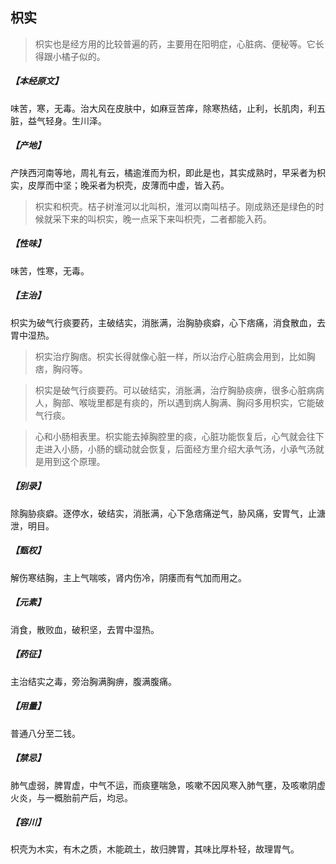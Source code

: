 ## 枳实

> 枳实也是经方用的比较普遍的药，主要用在阳明症，心脏病、便秘等。它长得跟小橘子似的。

##### 【本经原文】
味苦，寒，无毒。治大风在皮肤中，如麻豆苦痒，除寒热结，止利，长肌肉，利五脏，益气轻身。生川泽。
##### 【产地】
产陕西河南等地，周礼有云，橘逾淮而为枳，即此是也，其实成熟时，早采者为枳实，皮厚而中坚；晚采者为枳壳，皮薄而中虚，皆入药。

> 枳实和枳壳‍。桔子树淮河以北叫枳，淮河以南叫桔子。刚成熟还是绿色的时候就采下来的叫枳实，晚一点采下来叫枳壳，二者都能入药。

##### 【性味】
味苦，性寒，无毒。
##### 【主治】
枳实为破气行痰要药，主破结实，消胀满，治胸胁痰癖，心下痞痛，消食散血，去胃中湿热。

> 枳实治疗胸痞‍。枳实长得就像心脏一样，所以治疗心脏病会用到，比如胸痞，胸闷等。

> 枳实是破气行痰要药。可以破结实，消胀满，治疗胸胁痰痹，很多心脏病病人，胸部、喉咙里都是有痰的，所以遇到病人胸满、胸闷多用枳实，它能破气行痰。

> 心和小肠相表里。枳实能去掉胸腔里的痰，心脏功能恢复后，心气就会往下走进入小肠，小肠的蠕动就会恢复，后面经方里介绍大承气汤，小承气汤就是用到这个原理。

##### 【别录】
除胸胁痰癖。逐停水，破结实，消胀满，心下急痞痛逆气，胁风痛，安胃气，止溏泄，明目。
##### 【甄权】
解伤寒结胸，主上气喘咳，肾内伤冷，阴痿而有气加而用之。
##### 【元素】
消食，散败血，破积坚，去胃中湿热。
##### 【药征】
主治结实之毒，旁治胸满胸痹，腹满腹痛。
##### 【用量】
普通八分至二钱。
##### 【禁忌】
肺气虚弱，脾胃虚，中气不运，而痰壅喘急，咳嗽不因风寒入肺气壅，及咳嗽阴虚火炎，与一概胎前产后，均忌。
##### 【容川】
枳壳为木实，有木之质，木能疏土，故归脾胃，其味比厚朴轻，故理胃气。